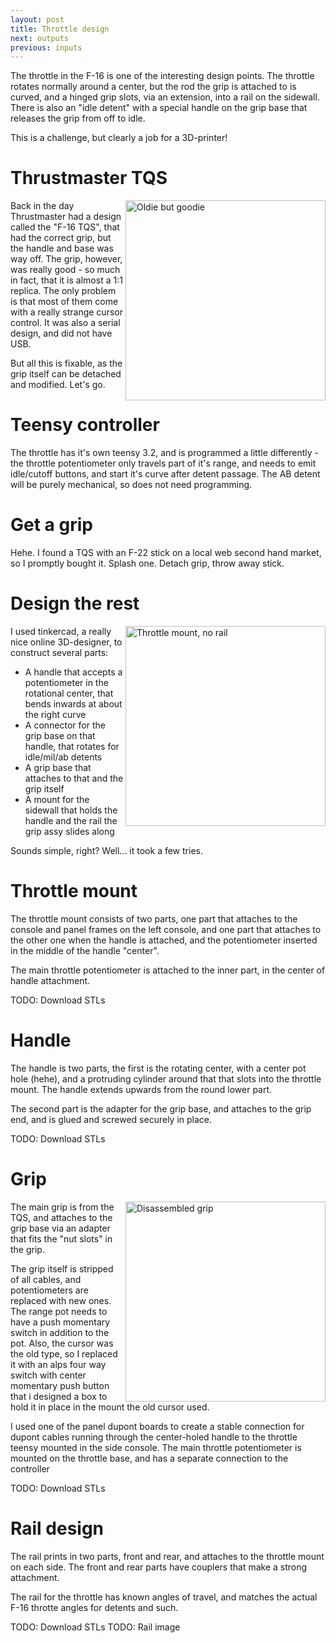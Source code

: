 ```yaml
---
layout: post
title: Throttle design
next: outputs
previous: inputs
---
```


The throttle in the F-16 is one of the interesting design points. The throttle rotates normally around a center, but the rod the grip is attached to is curved, and a hinged grip slots, via an extension, into a rail on the sidewall. There is also an "idle detent" with a special handle on the grip base that releases the grip from off to idle.

This is a challenge, but clearly a job for a 3D-printer!

# Thrustmaster TQS

<a href="/viperpit/images/tqs.jpg" border="0"><img align="right" width="320" src="/viperpit/images/tqs.jpg" alt="Oldie but goodie" /></a>

Back in the day Thrustmaster had a design called the "F-16 TQS", that had the correct grip, but the handle and base was way off. The grip, however, was really good - so much in fact, that it is almost a 1:1 replica. The only problem is that most of them come with a really strange cursor control. It was also a serial design, and did not have USB.

But all this is fixable, as the grip itself can be detached and modified. Let's go.

# Teensy controller

The throttle has it's own teensy 3.2, and is programmed a little differently - the throttle potentiometer only travels part of it's range, and needs to emit idle/cutoff buttons, and start it's curve after detent passage. The AB detent will be purely mechanical, so does not need programming.

# Get a grip

Hehe. I found a TQS with an F-22 stick on a local web second hand market, so I promptly bought it. Splash one. Detach grip, throw away stick.

# Design the rest

<a href="/viperpit/images/throttle_mount.jpg" border="0"><img align="right" width="320" src="/viperpit/images/throttle_mount.jpg" alt="Throttle mount, no rail" /></a>

I used tinkercad, a really nice online 3D-designer, to construct several parts:

* A handle that accepts a potentiometer in the rotational center, that bends inwards at about the right curve
* A connector for the grip base on that handle, that rotates for idle/mil/ab detents
* A grip base that attaches to that and the grip itself
* A mount for the sidewall that holds the handle and the rail the grip assy slides along

Sounds simple, right? Well... it took a few tries.

# Throttle mount

The throttle mount consists of two parts, one part that attaches to the console and panel frames on the left console, and one part that attaches
to the other one when the handle is attached, and the potentiometer inserted in the middle of the handle "center".

The main throttle potentiometer is attached to the inner part, in the center of handle attachment.

TODO: Download STLs

# Handle

The handle is two parts, the first is the rotating center, with a center pot hole (hehe), and a protruding cylinder around that that slots into the throttle mount. The handle extends upwards from the round lower part. 

The second part is the adapter for the grip base, and attaches to the grip end, and is glued and screwed securely in place.

TODO: Download STLs

# Grip

<a href="/viperpit/images/grip.jpg" border="0"><img align="right" width="320" src="/viperpit/images/grip.jpg" alt="Disassembled grip" /></a>

The main grip is from the TQS, and attaches to the grip base via an adapter that fits the "nut slots" in the grip.

The grip itself is stripped of all cables, and potentiometers are replaced with new ones. The range pot needs to have a push momentary switch in addition to the pot. Also, the cursor was the old type, so I replaced it with an alps four way switch with center momentary push button that i designed a box to hold it in place in the mount the old cursor used.

I used one of the panel dupont boards to create a stable connection for dupont cables running through the center-holed handle to the throttle teensy mounted in the side console. The main throttle potentiometer is mounted on the throttle base, and has a separate connection to the controller

TODO: Download STLs

# Rail design

The rail prints in two parts, front and rear, and attaches to the throttle mount on each side. The front and rear parts have couplers that make a strong attachment.

The rail for the throttle has known angles of travel, and matches the actual F-16 throtte angles for detents and such.

TODO: Download STLs
TODO: Rail image
